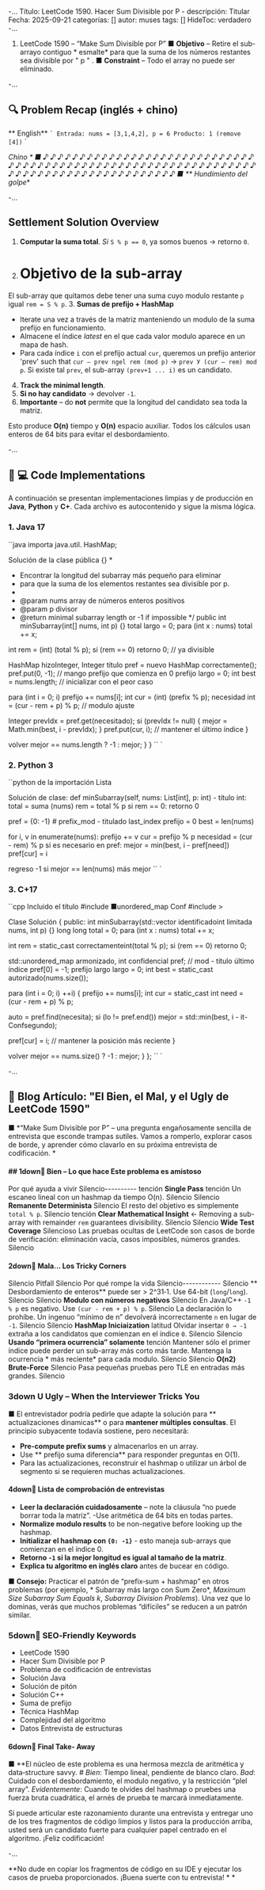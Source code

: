 -...
Título: LeetCode 1590. Hacer Sum Divisible por P -
descripción: Titular
Fecha: 2025-09-21
categorías: []
autor: muses
tags: []
HideToc: verdadero
-...
1. LeetCode 1590 – “Make Sum Divisible por P”
■ **Objetivo** – Retire el sub-arrayo contiguo * esmalte* para que la suma de los números restantes sea divisible por " p " .
■ **Constraint** – Todo el array no puede ser eliminado.

-...

## 🔍 Problem Recap (inglés + chino)

** English**
`` `
Entrada: nums = [3,1,4,2], p = 6
Producto: 1 (remove [4])
`` `

**Chino* *
■ ♪ ♪ ♪ ♪ ♪ ♪ ♪ ♪ ♪ ♪ ♪ ♪ ♪ ♪ ♪ ♪ ♪ ♪ ♪ ♪ ♪ ♪ ♪ ♪ ♪ ♪ ♪ ♪ ♪ ♪ ♪ ♪ ♪ ♪ ♪ ♪ ♪ ♪ ♪ ♪ ♪ ♪ ♪ ♪ ♪ ♪ ♪ ♪ ♪ ♪ ♪ ♪ ♪ ♪ ♪ ♪ ♪ ♪ ♪ ♪ ♪ ♪ ♪ ♪ ♪ ♪ ♪ ♪ ♪ ♪ ♪ ♪ ♪ ♪ ♪ ♪ ♪ ♪ ♪ ♪ ♪ ♪ ♪ ♪ ♪ ♪
■ ** Hundimiento del golpe**

-...

##  Settlement Solution Overview

1. **Computar la suma total**.
*Si* `S % p == 0`, ya somos buenos → retorno `0`.
2. # Objetivo de la sub-array #
El sub-array que quitamos debe tener una suma cuyo modulo restante `p` igual
`rem = S % p`.
3. **Sumas de prefijo + HashMap**
* Iterate una vez a través de la matriz manteniendo un modulo de la suma prefijo en funcionamiento.
* Almacene el índice *latest* en el que cada valor modulo aparece en un mapa de hash.
* Para cada índice `i` con el prefijo actual `cur`, queremos un prefijo anterior
'prev' such that
`cur – prev ngel rem (mod p)` → `prev У (cur – rem) mod p`.
Si existe tal `prev`, el sub-array `(prev+1 ... i)` es un candidato.
4. **Track the minimal length**.
5. **Si no hay candidato** → devolver `-1`.
6. **Importante** – do **not** permite que la longitud del candidato sea toda la matriz.

Esto produce **O(n)** tiempo y **O(n)** espacio auxiliar.
Todos los cálculos usan enteros de 64 bits para evitar el desbordamiento.

-...

## 🧑 💻 Code Implementations

A continuación se presentan implementaciones limpias y de producción en **Java**, **Python** y **C+**.
Cada archivo es autocontenido y sigue la misma lógica.

### 1. Java 17

``java
importa java.util. HashMap;

Solución de la clase pública {}
*
* Encontrar la longitud del subarray más pequeño para eliminar
* para que la suma de los elementos restantes sea divisible por p.
*
* @param nums array de números enteros positivos
* @param p divisor
* @return minimal subarray length or -1 if impossible
*/
public int minSubarray(int[] nums, int p) {}
total largo = 0;
para (int x : nums) total += x;

int rem = (int) (total % p);
si (rem == 0) retorno 0; // ya divisible

HashMap hizoInteger, Integer título pref = nuevo HashMap correctamente();
pref.put(0, -1); // mango prefijo que comienza en 0
prefijo largo = 0;
int best = nums.length; // inicializar con el peor caso

para (int i = 0; i)
prefijo += nums[i];
int cur = (int) (prefix % p);
necesidad int = (cur - rem + p) % p; // modulo ajuste

Integer prevIdx = pref.get(necesitado);
si (prevIdx != null) {
mejor = Math.min(best, i - prevIdx);
}
pref.put(cur, i); // mantener el último índice
}

volver mejor == nums.length ? -1 : mejor;
}
}
`` `

### 2. Python 3

``python
de la importación Lista

Solución de clase:
def minSubarray(self, nums: List[int], p: int) - título int:
total = suma (nums)
rem = total % p
si rem == 0:
retorno 0

pref = {0: -1} # prefix_mod - titulado last_index
prefijo = 0
best = len(nums)

for i, v in enumerate(nums):
prefijo += v
cur = prefijo % p
necesidad = (cur - rem) % p
si es necesario en pref:
mejor = min(best, i - pref[need])
pref[cur] = i

regreso -1 si mejor == len(nums) más mejor
`` `

### 3. C+17

``cpp
Incluido el título
#include ■unordered_map Conf
#include >

Clase Solución {
public:
int minSubarray(std::vector identificadoint limitada nums, int p) {}
long long total = 0;
para (int x : nums) total += x;

int rem = static_cast correctamenteint(total % p);
si (rem == 0) retorno 0;

std::unordered_map armonizado, int confidencial pref; // mod - título último índice
pref[0] = -1;
prefijo largo largo = 0;
int best = static_cast autorizado(nums.size());

para (int i = 0; i) ++i) {
prefijo += nums[i];
int cur = static_cast
int need = (cur - rem + p) % p;

auto = pref.find(necesita);
si (lo != pref.end())
mejor = std::min(best, i - it- Confsegundo);

pref[cur] = i; // mantener la posición más reciente
}

volver mejor == nums.size() ? -1 : mejor;
}
};
`` `

-...

## 📘 Blog Artículo: "El Bien, el Mal, y el Ugly de LeetCode 1590"

■ *“Make Sum Divisible por P” – una pregunta engañosamente sencilla de entrevista que esconde trampas sutiles. Vamos a romperlo, explorar casos de borde, y aprender cómo clavarlo en su próxima entrevista de codificación. *

#### ## 1down⃣ Bien – Lo que hace Este problema es amistoso

Por qué ayuda a vivir
Silencio----------
tención **Single Pass** tención Un escaneo lineal con un hashmap da tiempo O(n). Silencio
Silencio **Remanente Determinista** Silencio El resto del objetivo es simplemente `total % p`. Silencio
tención **Clear Mathematical Insight** ← Removing a sub-array with remainder `rem` guarantees divisibility. Silencio
Silencio **Wide Test Coverage** Silencioso Las pruebas ocultas de LeetCode son casos de borde de verificación: eliminación vacía, casos imposibles, números grandes. Silencio

#### 2down⃣ Mala... Los Tricky Corners

Silencio Pitfall Silencio Por qué rompe la vida
Silencio------------
Silencio ** Desbordamiento de enteros** puede ser > 2^31‐1. Use 64-bit (`long`/`long`). Silencio
Silencio **Modulo con números negativos** Silencio En Java/C++ `-1 % p` es negativo. Use `(cur - rem + p) % p`. Silencio
La declaración lo prohíbe. Un ingenuo “mínimo de n” devolverá incorrectamente `n` en lugar de `-1`. Silencio
Silencio **HashMap Iniciaization** latitud Olvidar insertar `0 → -1` extraña a los candidatos que comienzan en el índice `0`. Silencio
Silencio **Usando “primera ocurrencia” solamente** tención Mantener sólo el primer índice puede perder un sub-array más corto más tarde. Mantenga la ocurrencia * más reciente* para cada modulo. Silencio
Silencio **O(n2) Brute‐Force** Silencio Pasa pequeñas pruebas pero TLE en entradas más grandes. Silencio

### 3down U Ugly – When the Interviewer Tricks You

■ El entrevistador podría pedirle que adapte la solución para ** actualizaciones dinamicas** o para **mantener múltiples consultas**. El principio subyacente todavía sostiene, pero necesitará:

* **Pre-compute prefix sums** y almacenarlos en un array.
* Use ** prefijo suma diferencia** para responder preguntas en O(1).
* Para las actualizaciones, reconstruir el hashmap o utilizar un árbol de segmento si se requieren muchas actualizaciones.

#### 4down⃣ Lista de comprobación de entrevistas

- **Leer la declaración cuidadosamente** – note la cláusula “no puede borrar toda la matriz”.
-Use aritmética de 64 bits en todas partes.
- **Normalize modulo results** to be non-negative before looking up the hashmap.
- **Initializar el hashmap con `{0: -1}`** - esto maneja sub-arrays que comienzan en el índice 0.
- **Retorno `-1` si la mejor longitud es igual al tamaño de la matriz**.
- **Explica tu algoritmo en inglés claro** antes de bucear en código.

■ **Consejo:** Practicar el patrón de “prefix‐sum + hashmap” en otros problemas (por ejemplo, * Subarray más largo con Sum Zero*, *Maximum Size Subarray Sum Equals k*, *Subarray Division Problems*). Una vez que lo dominas, verás que muchos problemas “difíciles” se reducen a un patrón similar.

### 5down⃣ SEO‐Friendly Keywords

* LeetCode 1590
* Hacer Sum Divisible por P
* Problema de codificación de entrevistas
* Solución Java
* Solución de pitón
* Solución C++
* Suma de prefijo
* Técnica HashMap
* Complejidad del algoritmo
* Datos Entrevista de estructuras

#### 6down⃣ Final Take‐ Away

■ **El núcleo de este problema es una hermosa mezcla de aritmética y data‐structure savvy. #
*Bien*: Tiempo lineal, pendiente de blanco claro.
*Bad*: Cuidado con el desbordamiento, el modulo negativo, y la restricción “plel array”.
*Evidentemente*: Cuando te olvides del hashmap o pruebes una fuerza bruta cuadrática, el arnés de prueba te marcará inmediatamente.

Si puede articular este razonamiento durante una entrevista y entregar uno de los tres fragmentos de código limpios y listos para la producción arriba, usted será un candidato fuerte para cualquier papel centrado en el algoritmo. ¡Feliz codificación!

-...

**No dude en copiar los fragmentos de código en su IDE y ejecutar los casos de prueba proporcionados. ¡Buena suerte con tu entrevista! * *